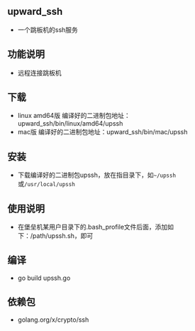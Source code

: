 ## upward_ssh
- 一个跳板机的ssh服务

## 功能说明
- 远程连接跳板机

## 下载
- linux amd64版 编译好的二进制包地址：upward_ssh/bin/linux/amd64/upssh
- mac版 编译好的二进制包地址：upward_ssh/bin/mac/upssh

## 安装
- 下载编译好的二进制包upssh，放在指目录下，如`~/upssh`或`/usr/local/upssh`

## 使用说明
- 在堡垒机某用户目录下的.bash_profile文件后面，添加如下：/path/upssh.sh，即可
 
## 编译
- go build upssh.go

## 依赖包
- golang.org/x/crypto/ssh